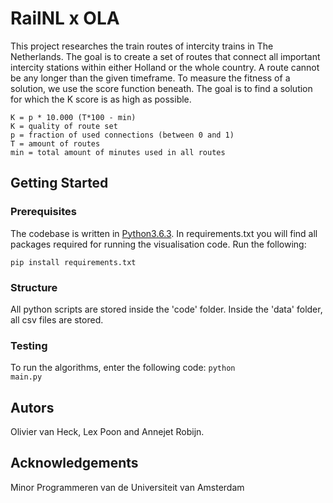 # RailNL x OLA

This project researches the train routes of intercity trains in The Netherlands. The goal is to create a set of routes that connect all important intercity stations within either Holland or the whole country. A route cannot be any longer than the given timeframe. To measure the fitness of a solution, we use the score function beneath. The goal is to find a solution for which the K score is as high as possible.

<pre><code>K = p * 10.000 (T*100 - min)
K = quality of route set
p = fraction of used connections (between 0 and 1)
T = amount of routes
min = total amount of minutes used in all routes
</code></pre>

## Getting Started

### Prerequisites
The codebase is written in [Python3.6.3](https://www.python.org/downloads/). In requirements.txt you will find all packages required for running the visualisation code. Run the following:
<pre><code>pip install requirements.txt</code></pre>

### Structure
All python scripts are stored inside the 'code' folder. Inside the 'data' folder, all csv files are stored. 

### Testing
To run the algorithms, enter the following code:
<code>python main.py</code>

## Autors
Olivier van Heck, Lex Poon and Annejet Robijn. 

## Acknowledgements
Minor Programmeren van de Universiteit van Amsterdam